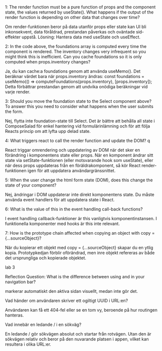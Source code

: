 1: The render function must be a pure function of props and the
component state, the values returned by useState(). What happens if the output of the
render function is depending on other data that changes over time?

Om render-funktionen beror på data utanför props eller state kan UI bli inkonsekvent, 
data föråldrad, prestandan påverkas och oväntade sid-effekter uppstå. 
Lösning: Hantera data med useState och useEffect.

2: In the code above, the foundations array is computed every time
the component is rendered. The inventory changes very infrequent so you might think this
is inefficient. Can you cache foundations so it is only computed when props.inventory
changes?

Ja, du kan cache:a foundations genom att använda useMemo(). 
Det beräknar värdet bara när props.inventory ändras:
const foundations = useMemo(() => computeFoundations(props.inventory), [props.inventory]);
Detta förbättrar prestandan genom att undvika onödiga beräkningar vid varje render.

3: Should you move the foundation state to the Select component
above? To answer this you need to consider what happens when the user submits the
form.

Nej, flytta inte foundation-state till Select. Det är bättre att behålla all state i ComposeSalad för enkel hantering vid formulärinlämning och för att följa Reacts princip om att lyfta upp delad state.

4: What triggers react to call the render function and update the DOM?
q

React triggar omrendering och uppdatering av DOM när det sker en förändring i komponentens state eller props. När en komponent ändrar sitt state via setState-funktionen (eller motsvarande hook som useState), eller när dess props uppdateras från en föräldrakomponent, så kör React render-funktionen igen för att uppdatera användargränssnittet.

5: When the user change the html form state (DOM), does this change
the state of your component?

Nej, ändringar i DOM uppdaterar inte direkt komponentens state. Du måste använda event handlers för att uppdatera state i React.

6: What is the value of this in the event handling call-back functions?

I event handling callback-funktioner är this vanligtvis komponentinstansen. I funktionella komponenter med hooks är this inte relevant.

7: How is the prototype chain affected when copying an object with copy = {...sourceObject}?

När du kopierar ett objekt med copy = {...sourceObject} skapar du en ytlig kopia. Prototypkedjan förblir oförändrad, men inre objekt refereras av både det ursprungliga och kopierade objektet.


lab 3

Reflection Question: What is the difference between using <Link> and <NavLink> in your
navigation bar? 

<NavLink> markerar automatiskt den aktiva sidan visuellt, medan <Link> inte gör det.

Vad händer om användaren skriver ett ogiltigt UUID i URL:en?

Användaren kan få ett 404-fel eller se en tom vy, beroende på hur routingen hanteras.

Vad innebär en ledande / i en sökväg?

En ledande / gör sökvägen absolut och startar från rotvägen. Utan den är sökvägen relativ och beror på den nuvarande platsen i appen, vilket kan resultera i olika URL:er.